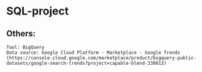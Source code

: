# SQL-project

## Others:
    Tool: BigQuery
    Data source: Google Cloud Platform - Marketplace - Google Trends 
    (https://console.cloud.google.com/marketplace/product/bigquery-public-datasets/google-search-trends?project=capable-blend-330013)
